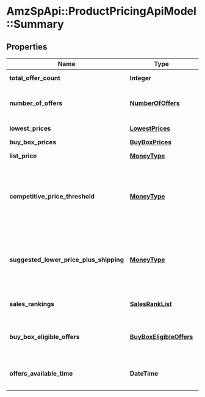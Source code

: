 # AmzSpApi::ProductPricingApiModel::Summary

## Properties
Name | Type | Description | Notes
------------ | ------------- | ------------- | -------------
**total_offer_count** | **Integer** | The number of unique offers contained in NumberOfOffers. | 
**number_of_offers** | [**NumberOfOffers**](NumberOfOffers.md) | A list that contains the total number of offers for the item for the given conditions and fulfillment channels. | [optional] 
**lowest_prices** | [**LowestPrices**](LowestPrices.md) | A list of the lowest prices for the item. | [optional] 
**buy_box_prices** | [**BuyBoxPrices**](BuyBoxPrices.md) | A list of item prices. | [optional] 
**list_price** | [**MoneyType**](MoneyType.md) | The list price of the item as suggested by the manufacturer. | [optional] 
**competitive_price_threshold** | [**MoneyType**](MoneyType.md) | This price is based on competitive prices from other retailers (excluding other Amazon sellers). The offer may be ineligible for the Buy Box if the seller&#39;s price + shipping (minus Amazon Points) is greater than this competitive price. | [optional] 
**suggested_lower_price_plus_shipping** | [**MoneyType**](MoneyType.md) | The suggested lower price of the item, including shipping and Amazon Points. The suggested lower price is based on a range of factors, including historical selling prices, recent Buy Box-eligible prices, and input from customers for your products. | [optional] 
**sales_rankings** | [**SalesRankList**](SalesRankList.md) | A list that contains the sales rank of the item in the given product categories. | [optional] 
**buy_box_eligible_offers** | [**BuyBoxEligibleOffers**](BuyBoxEligibleOffers.md) | A list that contains the total number of offers that are eligible for the Buy Box for the given conditions and fulfillment channels. | [optional] 
**offers_available_time** | **DateTime** | When the status is ActiveButTooSoonForProcessing, this is the time when the offers will be available for processing. | [optional] 


